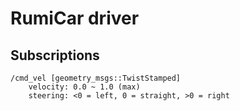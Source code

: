 # RumiCar driver

## Subscriptions

```
/cmd_vel [geometry_msgs::TwistStamped]
    velocity: 0.0 ~ 1.0 (max)
    steering: <0 = left, 0 = straight, >0 = right 
```
